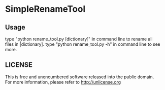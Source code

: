 SimpleRenameTool
================

Usage
----------------
type "python rename_tool.py [dictionary]" in command line to rename all files in [dictionary].
type "python rename_tool.py -h" in command line to see more.

LICENSE
----------------
This is free and unencumbered software released into the public domain.
For more information, please refer to <http://unlicense.org>